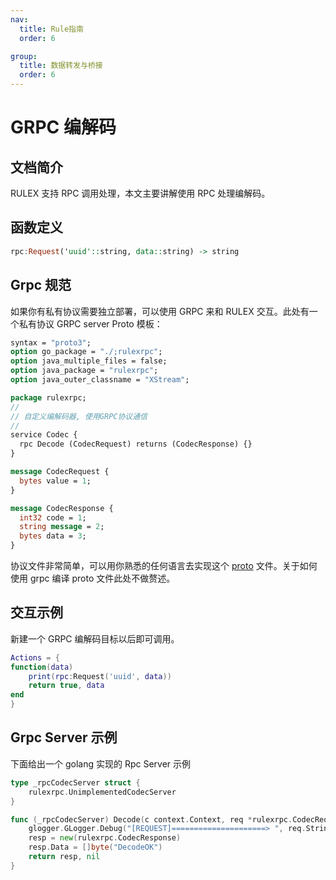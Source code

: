 ```yaml
---
nav:
  title: Rule指南
  order: 6

group:
  title: 数据转发与桥接
  order: 6
---
```


# GRPC 编解码

## 文档简介

RULEX 支持 RPC 调用处理，本文主要讲解使用 RPC 处理编解码。

## 函数定义

```haskell
rpc:Request('uuid'::string, data::string) -> string
```

## Grpc 规范

如果你有私有协议需要独立部署，可以使用 GRPC 来和 RULEX 交互。此处有一个私有协议 GRPC server Proto 模板：

```proto
syntax = "proto3";
option go_package = "./;rulexrpc";
option java_multiple_files = false;
option java_package = "rulexrpc";
option java_outer_classname = "XStream";

package rulexrpc;
//
// 自定义编解码器, 使用GRPC协议通信
//
service Codec {
  rpc Decode (CodecRequest) returns (CodecResponse) {}
}

message CodecRequest {
  bytes value = 1;
}

message CodecResponse {
  int32 code = 1;
  string message = 2;
  bytes data = 3;
}

```

协议文件非常简单，可以用你熟悉的任何语言去实现这个 [proto](https://github.com/hootrhino/rulex/blob/dev/v0.6.4/component/rulexrpc/xcodec.proto) 文件。关于如何使用 grpc 编译 proto 文件此处不做赘述。

## 交互示例

新建一个 GRPC 编解码目标以后即可调用。

```lua
Actions = {
function(data)
    print(rpc:Request('uuid', data))
    return true, data
end
}
```

## Grpc Server 示例

下面给出一个 golang 实现的 Rpc Server 示例

```go
type _rpcCodecServer struct {
	rulexrpc.UnimplementedCodecServer
}

func (_rpcCodecServer) Decode(c context.Context, req *rulexrpc.CodecRequest) (resp *rulexrpc.CodecResponse, err error) {
	glogger.GLogger.Debug("[REQUEST]=====================> ", req.String())
	resp = new(rulexrpc.CodecResponse)
	resp.Data = []byte("DecodeOK")
	return resp, nil
}
```
